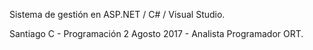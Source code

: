 Sistema de gestión en ASP.NET / C# / Visual Studio.

Santiago C - Programación 2 Agosto 2017 - Analista Programador ORT.
